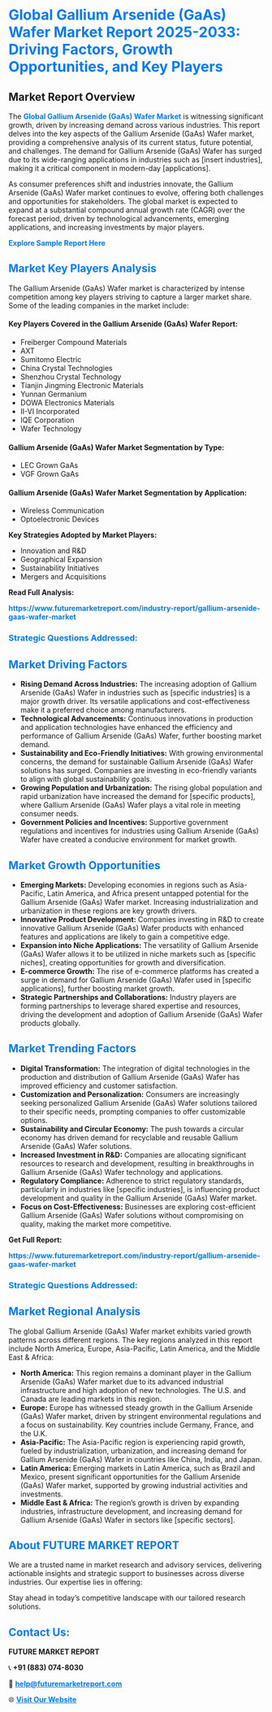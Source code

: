 <h1 style="color: #007BFF;">Global Gallium Arsenide (GaAs) Wafer Market Report 2025-2033: Driving Factors, Growth Opportunities, and Key Players</h1>

<section id="overview">
<h2>Market Report Overview</h2>
<p>The <a href="https://www.futuremarketreport.com/industry-report/gallium-arsenide-gaas-wafer-market" style="color: #007BFF; text-decoration: none;"><strong>Global Gallium Arsenide (GaAs) Wafer Market</strong></a> is witnessing significant growth, driven by increasing demand across various industries. This report delves into the key aspects of the Gallium Arsenide (GaAs) Wafer market, providing a comprehensive analysis of its current status, future potential, and challenges. The demand for Gallium Arsenide (GaAs) Wafer has surged due to its wide-ranging applications in industries such as [insert industries], making it a critical component in modern-day [applications].</p>
<p>As consumer preferences shift and industries innovate, the Gallium Arsenide (GaAs) Wafer market continues to evolve, offering both challenges and opportunities for stakeholders. The global market is expected to expand at a substantial compound annual growth rate (CAGR) over the forecast period, driven by technological advancements, emerging applications, and increasing investments by major players.</p>
</section>

<section id="overview">
<p><a href="https://www.futuremarketreport.com/request-sample/reportId=82617" style="color: #007BFF; text-decoration: none;"><strong>Explore Sample Report Here</strong></a></p>
</section>

<section id="key-players">
<h2 style="color: #007BFF;">Market Key Players Analysis</h2>
<p>The Gallium Arsenide (GaAs) Wafer market is characterized by intense competition among key players striving to capture a larger market share. Some of the leading companies in the market include:</p>
<h4>Key Players Covered in the Gallium Arsenide (GaAs) Wafer Report:</h4>
<ul><li>Freiberger Compound Materials</li><li>AXT</li><li>Sumitomo Electric</li><li>China Crystal Technologies</li><li>Shenzhou Crystal Technology</li><li>Tianjin Jingming Electronic Materials</li><li>Yunnan Germanium</li><li>DOWA Electronics Materials</li><li>II-VI Incorporated</li><li>IQE Corporation</li><li>Wafer Technology</li></ul>
<h4>Gallium Arsenide (GaAs) Wafer Market Segmentation by Type:</h4>
<ul><li>LEC Grown GaAs</li><li>VGF Grown GaAs</li></ul>

<h4>Gallium Arsenide (GaAs) Wafer Market Segmentation by Application:</h4>
<ul><li>Wireless Communication</li><li>Optoelectronic Devices</li></ul>
<p><strong>Key Strategies Adopted by Market Players:</strong></p>
<ul>
<li>Innovation and R&D</li>
<li>Geographical Expansion</li>
<li>Sustainability Initiatives</li>
<li>Mergers and Acquisitions</li>
</ul>
</section>

<section>
<p><strong>Read Full Analysis: </strong></p><a href="https://www.futuremarketreport.com/industry-report/gallium-arsenide-gaas-wafer-market" style="color: #007BFF; text-decoration: none;"><strong>https://www.futuremarketreport.com/industry-report/gallium-arsenide-gaas-wafer-market</strong></a>
<h3 style="color: #007BFF;">Strategic Questions Addressed:</h3>
</section>

<section id="driving-factors">
<h2 style="color: #007BFF;">Market Driving Factors</h2>
<ul>
<li><strong>Rising Demand Across Industries:</strong> The increasing adoption of Gallium Arsenide (GaAs) Wafer in industries such as [specific industries] is a major growth driver. Its versatile applications and cost-effectiveness make it a preferred choice among manufacturers.</li>
<li><strong>Technological Advancements:</strong> Continuous innovations in production and application technologies have enhanced the efficiency and performance of Gallium Arsenide (GaAs) Wafer, further boosting market demand.</li>
<li><strong>Sustainability and Eco-Friendly Initiatives:</strong> With growing environmental concerns, the demand for sustainable Gallium Arsenide (GaAs) Wafer solutions has surged. Companies are investing in eco-friendly variants to align with global sustainability goals.</li>
<li><strong>Growing Population and Urbanization:</strong> The rising global population and rapid urbanization have increased the demand for [specific products], where Gallium Arsenide (GaAs) Wafer plays a vital role in meeting consumer needs.</li>
<li><strong>Government Policies and Incentives:</strong> Supportive government regulations and incentives for industries using Gallium Arsenide (GaAs) Wafer have created a conducive environment for market growth.</li>
</ul>
</section>

<section id="growth-opportunities">
<h2 style="color: #007BFF;">Market Growth Opportunities</h2>
<ul>
<li><strong>Emerging Markets:</strong> Developing economies in regions such as Asia-Pacific, Latin America, and Africa present untapped potential for the Gallium Arsenide (GaAs) Wafer market. Increasing industrialization and urbanization in these regions are key growth drivers.</li>
<li><strong>Innovative Product Development:</strong> Companies investing in R&D to create innovative Gallium Arsenide (GaAs) Wafer products with enhanced features and applications are likely to gain a competitive edge.</li>
<li><strong>Expansion into Niche Applications:</strong> The versatility of Gallium Arsenide (GaAs) Wafer allows it to be utilized in niche markets such as [specific niches], creating opportunities for growth and diversification.</li>
<li><strong>E-commerce Growth:</strong> The rise of e-commerce platforms has created a surge in demand for Gallium Arsenide (GaAs) Wafer used in [specific applications], further boosting market growth.</li>
<li><strong>Strategic Partnerships and Collaborations:</strong> Industry players are forming partnerships to leverage shared expertise and resources, driving the development and adoption of Gallium Arsenide (GaAs) Wafer products globally.</li>
</ul>
</section>

<section id="trending-factors">
<h2 style="color: #007BFF;">Market Trending Factors</h2>
<ul>
<li><strong>Digital Transformation:</strong> The integration of digital technologies in the production and distribution of Gallium Arsenide (GaAs) Wafer has improved efficiency and customer satisfaction.</li>
<li><strong>Customization and Personalization:</strong> Consumers are increasingly seeking personalized Gallium Arsenide (GaAs) Wafer solutions tailored to their specific needs, prompting companies to offer customizable options.</li>
<li><strong>Sustainability and Circular Economy:</strong> The push towards a circular economy has driven demand for recyclable and reusable Gallium Arsenide (GaAs) Wafer solutions.</li>
<li><strong>Increased Investment in R&D:</strong> Companies are allocating significant resources to research and development, resulting in breakthroughs in Gallium Arsenide (GaAs) Wafer technology and applications.</li>
<li><strong>Regulatory Compliance:</strong> Adherence to strict regulatory standards, particularly in industries like [specific industries], is influencing product development and quality in the Gallium Arsenide (GaAs) Wafer market.</li>
<li><strong>Focus on Cost-Effectiveness:</strong> Businesses are exploring cost-efficient Gallium Arsenide (GaAs) Wafer solutions without compromising on quality, making the market more competitive.</li>
</ul>
</section>

<section>
<p><strong>Get Full Report: </strong></p><a href="https://www.futuremarketreport.com/industry-report/gallium-arsenide-gaas-wafer-market" style="color: #007BFF; text-decoration: none;"><strong>https://www.futuremarketreport.com/industry-report/gallium-arsenide-gaas-wafer-market</strong></a>
<h3 style="color: #007BFF;">Strategic Questions Addressed:</h3>
</section>


<section id="regional-analysis">
<h2 style="color: #007BFF;">Market Regional Analysis</h2>
<p>The global Gallium Arsenide (GaAs) Wafer market exhibits varied growth patterns across different regions. The key regions analyzed in this report include North America, Europe, Asia-Pacific, Latin America, and the Middle East & Africa:</p>
<ul>
<li><strong>North America:</strong> This region remains a dominant player in the Gallium Arsenide (GaAs) Wafer market due to its advanced industrial infrastructure and high adoption of new technologies. The U.S. and Canada are leading markets in this region.</li>
<li><strong>Europe:</strong> Europe has witnessed steady growth in the Gallium Arsenide (GaAs) Wafer market, driven by stringent environmental regulations and a focus on sustainability. Key countries include Germany, France, and the U.K.</li>
<li><strong>Asia-Pacific:</strong> The Asia-Pacific region is experiencing rapid growth, fueled by industrialization, urbanization, and increasing demand for Gallium Arsenide (GaAs) Wafer in countries like China, India, and Japan.</li>
<li><strong>Latin America:</strong> Emerging markets in Latin America, such as Brazil and Mexico, present significant opportunities for the Gallium Arsenide (GaAs) Wafer market, supported by growing industrial activities and investments.</li>
<li><strong>Middle East & Africa:</strong> The region’s growth is driven by expanding industries, infrastructure development, and increasing demand for Gallium Arsenide (GaAs) Wafer in sectors like [specific sectors].</li>
</ul>
</section>

<footer>
<h2 style="color: #007BFF;">About FUTURE MARKET REPORT</h2>
<p>We are a trusted name in market research and advisory services, delivering actionable insights and strategic support to businesses across diverse industries. Our expertise lies in offering:</p>

<p>Stay ahead in today’s competitive landscape with our tailored research solutions.</p>

<h2 style="color: #007BFF;">Contact Us:</h2>
<p><strong>FUTURE MARKET REPORT</strong></p>
<p>📞 <strong>+91 (883) 074-8030</strong></p>
<p>📧 <strong><a href="mailto:help@futuremarketreport.com" style="color: #007BFF;">help@futuremarketreport.com</a></strong></p>
<p>🌐 <strong><a href="https://www.futuremarketreport.com/" style="color: #007BFF;">Visit Our Website</a></strong></p>
</footer>